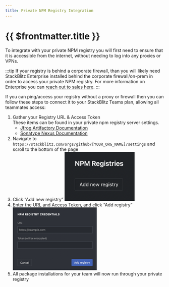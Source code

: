 ```yaml
---
title: Private NPM Registry Integration
---
```


# {{ $frontmatter.title }}

To integrate with your private NPM registry you will first need to ensure that it is accessible from the internet, without needing to log into any proxies or VPNs. 

:::tip
If your registry is behind a corporate firewall, than you will likely need StackBlitz Enterprise installed behind the corporate firewall/on-prem in order to access your private NPM registry. For more information on Enterprise you can [reach out to sales here](https://stackblitz.com/enterprise-contact).
:::

If you can ping/access your registry without a proxy or firewall then you can follow these steps to connect it to your StackBlitz Teams plan, allowing all teammates access:

1. Gather your Registry URL & Access Token<br>
    These items can be found in your private npm registry server settings. 
    - [Jfrog Artifactory Documentation](https://jfrog.com/help/r/jfrog-artifactory-documentation/jfrog-artifactory)
    - [Sonatype Nexus Documentation](https://help.sonatype.com/repomanager3)
2. Navigate to `https://stackblitz.com/orgs/github/[YOUR_ORG_NAME]/settings` and scroll to the bottom of the page
3. Click “Add new registry”
![Add registry](./assets/add-registry.png)
4. Enter the URL and Access Token, and click “Add registry”
![Add registry](./assets/registry-credentials.png)
5. All package installations for your team will now run through your private registry
